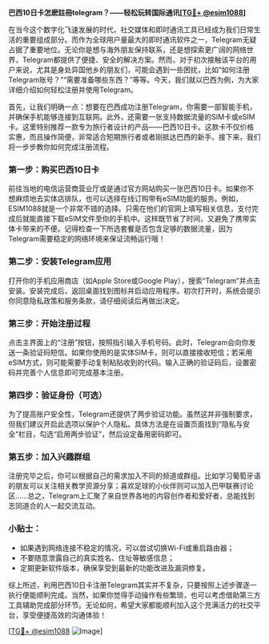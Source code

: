**巴西10日卡怎麽註冊telegram？——轻松玩转国际通讯[[TG💪+ @esim1088](https://t.me/s/esim1088)]**

在当今这个数字化飞速发展的时代，社交媒体和即时通讯工具已经成为我们日常生活的重要组成部分。而作为全球用户量最大的即时通讯软件之一，Telegram无疑占据了重要地位。无论你是想与海外朋友保持联系，还是想探索更广阔的网络世界，Telegram都提供了便捷、安全的解决方案。然而，对于初次接触该平台的用户来说，尤其是身处异国他乡的朋友们，可能会遇到一些困扰，比如“如何注册Telegram账号？”“需要准备哪些东西？”等等。今天，我们就以巴西为例，为大家详细介绍如何轻松注册并使用Telegram。

首先，让我们明确一点：想要在巴西成功注册Telegram，你需要一部智能手机，并确保手机能够连接到互联网。此外，还需要一张支持数据流量的SIM卡或eSIM卡。这里特别推荐一款专为旅行者设计的产品——巴西10日卡。这款卡不仅价格实惠，而且操作简便，非常适合短期旅行者或者刚抵达巴西的新手。接下来，我们将一步步教你如何完成注册流程。

### 第一步：购买巴西10日卡

前往当地的电信运营商营业厅或是通过官方网站购买一张巴西10日卡。如果你不想麻烦地去实体店排队，也可以选择在线订购带有eSIM功能的服务。例如，ESIM1088就是一个非常不错的选择。只需在他们的官网上填写相关信息，支付完成后就能直接下载eSIM文件至你的手机中。这样既节省了时间，又避免了携带实体卡带来的不便。记得检查一下所选套餐是否包含足够的数据流量，因为Telegram需要稳定的网络环境来保证流畅运行哦！

### 第二步：安装Telegram应用

打开你的手机应用商店（如Apple Store或Google Play），搜索“Telegram”并点击安装。安装完成后，返回桌面找到图标并启动应用程序。初次打开时，系统会提示你同意隐私政策和服务条款，请仔细阅读后再做出决定。

### 第三步：开始注册过程

点击主界面上的“注册”按钮，按照指引输入手机号码。此时，Telegram会向你发送一条验证码短信。如果你使用的是实体SIM卡，则可以直接接收短信；若采用eSIM方式，则可能需要手动复制粘贴收到的代码。输入正确的验证码后，设置密码并完善个人信息即可完成基本注册。

### 第四步：验证身份（可选）

为了提高账户安全性，Telegram还提供了两步验证功能。虽然这并非强制要求，但我们建议开启此选项以保护个人隐私。具体方法是在设置页面找到“隐私与安全”栏目，勾选“启用两步验证”，然后设定备用密码即可。

### 第五步：加入兴趣群组

注册完毕之后，你可以根据自己的需求加入不同的频道或群组。比如学习葡萄牙语的朋友可以关注相关教学资源分享；喜欢足球的小伙伴则可以加入巴甲联赛讨论区……总之，Telegram上汇聚了来自世界各地的内容创作者和爱好者，总能找到志同道合的人一起交流互动。

### 小贴士：

- 如果遇到网络连接不稳定的情况，可以尝试切换Wi-Fi或重启路由器；
- 不要随意泄露自己的真实姓名、住址等敏感信息；
- 定期更新软件版本，确保享受到最新的功能改进及漏洞修复。

综上所述，利用巴西10日卡注册Telegram其实并不复杂，只要按照上述步骤逐一执行便能顺利完成。当然，如果你觉得手动操作有些繁琐，也可以考虑借助第三方工具辅助完成部分环节。无论如何，希望大家都能顺利加入这个充满活力的社交平台，享受便捷高效的沟通体验！

[[TG💪+ @esim1088](https://t.me/s/esim1088) ![Image](https://i.postimg.cc/4NQfJmqS/Snipaste-2025-05-13-00-14-12.png)]